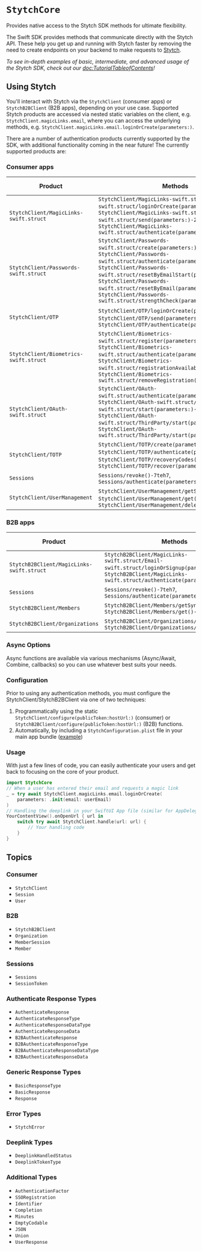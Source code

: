 #  ``StytchCore``

Provides native access to the Stytch SDK methods for ultimate flexibility.

The Swift SDK provides methods that communicate directly with the Stytch API. These help you get up and running with Stytch faster by removing the need to create endpoints on your backend to make requests to [Stytch](https://stytch.com).

_To see in-depth examples of basic, intermediate, and advanced usage of the Stytch SDK, check out our <doc:TutorialTableofContents>!_

## Using Stytch

You'll interact with Stytch via the ``StytchClient`` (consumer apps) or ``StytchB2BClient`` (B2B apps), depending on your use case. Supported Stytch products are accessed via nested static variables on the client, e.g. `StytchClient.magicLinks.email`, where you can access the underlying methods, e.g. `StytchClient.magicLinks.email.loginOrCreate(parameters:)`.

There are a number of authentication products currently supported by the SDK, with additional functionality coming in the near future! The currently supported products are:

### Consumer apps

Product | Methods | Delivery mechanisms
--- | --- | ---
``StytchClient/MagicLinks-swift.struct`` | ``StytchClient/MagicLinks-swift.struct/Email-swift.struct/loginOrCreate(parameters:)-9n8i5``, ``StytchClient/MagicLinks-swift.struct/Email-swift.struct/send(parameters:)-2i2l1``, ``StytchClient/MagicLinks-swift.struct/authenticate(parameters:)-27v6k`` | Email 
``StytchClient/Passwords-swift.struct`` | ``StytchClient/Passwords-swift.struct/create(parameters:)-3gtlz``, ``StytchClient/Passwords-swift.struct/authenticate(parameters:)-9xbzg``, ``StytchClient/Passwords-swift.struct/resetByEmailStart(parameters:)-4xpf9``, ``StytchClient/Passwords-swift.struct/resetByEmail(parameters:)-79mm8``, ``StytchClient/Passwords-swift.struct/strengthCheck(parameters:)-1d3s7`` | Email (resets)
``StytchClient/OTP`` | ``StytchClient/OTP/loginOrCreate(parameters:)-c61b``, ``StytchClient/OTP/send(parameters:)-3xcc9``, ``StytchClient/OTP/authenticate(parameters:)-5ums0`` | SMS, WhatsApp, Email
``StytchClient/Biometrics-swift.struct`` | ``StytchClient/Biometrics-swift.struct/register(parameters:)-m8w7``, ``StytchClient/Biometrics-swift.struct/authenticate(parameters:)-8ycmb``, ``StytchClient/Biometrics-swift.struct/registrationAvailable``, ``StytchClient/Biometrics-swift.struct/removeRegistration()-7a8j9`` | N/A
``StytchClient/OAuth-swift.struct`` | ``StytchClient/OAuth-swift.struct/authenticate(parameters:)-3tjwd``, ``StytchClient/OAuth-swift.struct/Apple-swift.struct/start(parameters:)-7rkef``, ``StytchClient/OAuth-swift.struct/ThirdParty/start(parameters:)-239i4``, ``StytchClient/OAuth-swift.struct/ThirdParty/start(parameters:)-p3l8`` | N/A
``StytchClient/TOTP`` | ``StytchClient/TOTP/create(parameters:)-437r4``, ``StytchClient/TOTP/authenticate(parameters:)-2ck6w``, ``StytchClient/TOTP/recoveryCodes()-mbxc``, ``StytchClient/TOTP/recover(parameters:)-9swfk`` | N/A
``Sessions`` | ``Sessions/revoke()-7teh7``, ``Sessions/authenticate(parameters:)-7gegg`` | N/A
``StytchClient/UserManagement`` | ``StytchClient/UserManagement/getSync()``, ``StytchClient/UserManagement/get()-57gt5``, ``StytchClient/UserManagement/deleteFactor(_:)-5nh6h`` | N/A

### B2B apps

Product | Methods | Delivery mechanisms
--- | --- | ---
``StytchB2BClient/MagicLinks-swift.struct`` | ``StytchB2BClient/MagicLinks-swift.struct/Email-swift.struct/loginOrSignup(parameters:)-6rrup``, ``StytchB2BClient/MagicLinks-swift.struct/authenticate(parameters:)-9bkrj`` | Email 
``Sessions`` | ``Sessions/revoke()-7teh7``, ``Sessions/authenticate(parameters:)-7gegg`` | N/A
``StytchB2BClient/Members`` | ``StytchB2BClient/Members/getSync()``, ``StytchB2BClient/Members/get()-7fdhf`` | N/A
``StytchB2BClient/Organizations`` | ``StytchB2BClient/Organizations/getSync()``, ``StytchB2BClient/Organizations/get()-2esfw`` | N/A

### Async Options

Async functions are available via various mechanisms (Async/Await, Combine, callbacks) so you can use whatever best suits your needs.

### Configuration

 Prior to using any authentication methods, you must configure the StytchClient/StytchB2BClient via one of two techniques:
1. Programmatically using the static ``StytchClient/configure(publicToken:hostUrl:)`` (consumer) or ``StytchB2BClient/configure(publicToken:hostUrl:)`` (B2B) functions.
1. Automatically, by including a `StytchConfiguration.plist` file in your main app bundle ([example](https://github.com/stytchauth/stytch-swift/blob/main/StytchDemo/Client/Shared/StytchConfiguration.plist))
 
### Usage

With just a few lines of code, you can easily authenticate your users and get back to focusing on the core of your product.
 
``` swift
import StytchCore
// When a user has entered their email and requests a magic link
_ = try await StytchClient.magicLinks.email.loginOrCreate(
    parameters: .init(email: userEmail)
)
// Handling the deeplink in your SwiftUI App file (similar for AppDelegate)
YourContentView().onOpenUrl { url in
    switch try await StytchClient.handle(url: url) {
        // Your handling code
    }
}
```

## Topics

### Consumer

- ``StytchClient``
- ``Session``
- ``User``

### B2B

- ``StytchB2BClient``
- ``Organization``
- ``MemberSession``
- ``Member``

### Sessions

- ``Sessions``
- ``SessionToken``

### Authenticate Response Types
- ``AuthenticateResponse``
- ``AuthenticateResponseType``
- ``AuthenticateResponseDataType``
- ``AuthenticateResponseData``
- ``B2BAuthenticateResponse``
- ``B2BAuthenticateResponseType``
- ``B2BAuthenticateResponseDataType``
- ``B2BAuthenticateResponseData``

### Generic Response Types

- ``BasicResponseType``
- ``BasicResponse``
- ``Response``

### Error Types
- ``StytchError``

### Deeplink Types

- ``DeeplinkHandledStatus``
- ``DeeplinkTokenType``

### Additional Types

- ``AuthenticationFactor``
- ``SSORegistration``
- ``Identifier``
- ``Completion``
- ``Minutes``
- ``EmptyCodable``
- ``JSON``
- ``Union``
- ``UserResponse``
